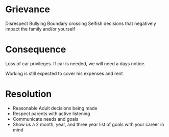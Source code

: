 # Grievance

Disrespect
Bullying
Boundary crossing
Selfish decisions that negatively impact the family and/or yourself





# Consequence 

Loss of car privileges.  If car is needed, we will need a days notice.

Working is still expected to cover his expenses and rent


# Resolution

- Reasonable Adult decisions being made
- Respect parents with active listening
- Communicate needs and goals
- Show us  a 2 month, year, and three year list of goals with your career in mind



